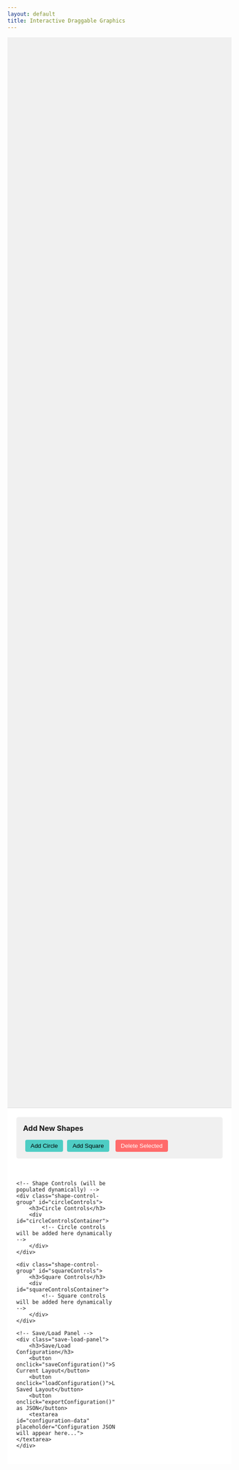 ```yaml
---
layout: default
title: Interactive Draggable Graphics
---
```


<style>
    .shape-container {
        margin: 0;
        overflow: hidden;
        height: 60vh;
        position: relative;
        background: url('/ventscreen/image.png') no-repeat center center;
        background-size: contain;
        background-color: #f0f0f0;
        cursor: grab;
    }

    .shape {
        position: absolute;
        cursor: grab;
        user-select: none;
    }

    .shape-label {
        position: absolute;
        background-color: white;
        color: black;
        padding: 2px 6px;
        border-radius: 3px;
        font-family: Arial, sans-serif;
        font-weight: bold;
        white-space: nowrap;
        transform: translateX(-50%);
        left: 50%;
        top: -25px;
        pointer-events: none;
        z-index: 10;
        border: 1px solid #ddd;
    }

    .circle {
        border: 4px solid #FF6B6B;
        border-radius: 50%;
        background-color: transparent;
    }

    .square {
        border: 4px solid #4ECDC4;
        background-color: transparent;
    }

    .controls-panel {
        padding: 20px;
        background: white;
        border-top: 1px solid #ddd;
        display: grid;
        grid-template-columns: repeat(2, 1fr);
        gap: 20px;
    }

    .shape-control-group {
        background: #f8f8f8;
        padding: 15px;
        border-radius: 5px;
    }

    .control-row {
        margin: 10px 0;
        display: flex;
        align-items: center;
    }

    label {
        min-width: 100px;
        display: inline-block;
    }

    input[type="text"], input[type="range"] {
        margin-right: 10px;
    }

    input[type="range"] {
        flex-grow: 1;
    }

    button {
        padding: 6px 12px;
        background: #4ECDC4;
        border: none;
        border-radius: 4px;
        cursor: pointer;
        margin-left: 5px;
    }

    .save-load-panel {
        grid-column: span 2;
        padding: 15px;
        background: #e8f4f8;
        border-radius: 5px;
    }

    textarea {
        width: 100%;
        height: 100px;
        margin-top: 10px;
        font-family: monospace;
    }
    
    .shape-actions {
        grid-column: span 2;
        padding: 15px;
        background: #f0f0f0;
        border-radius: 5px;
        margin-bottom: 15px;
    }
    
    .shape-actions h3 {
        margin-top: 0;
    }
    
    .delete-btn {
        background: #FF6B6B;
        color: white;
        margin-left: 10px;
    }
</style>

<div class="shape-container" id="shapeContainer">
    <!-- Initial shapes will be added here dynamically -->
</div>

<div class="controls-panel">
    <!-- Shape Actions -->
    <div class="shape-actions">
        <h3>Add New Shapes</h3>
        <button onclick="addShape('circle')">Add Circle</button>
        <button onclick="addShape('square')">Add Square</button>
        <button onclick="deleteSelectedShape()" class="delete-btn">Delete Selected</button>
    </div>

    <!-- Shape Controls (will be populated dynamically) -->
    <div class="shape-control-group" id="circleControls">
        <h3>Circle Controls</h3>
        <div id="circleControlsContainer">
            <!-- Circle controls will be added here dynamically -->
        </div>
    </div>

    <div class="shape-control-group" id="squareControls">
        <h3>Square Controls</h3>
        <div id="squareControlsContainer">
            <!-- Square controls will be added here dynamically -->
        </div>
    </div>

    <!-- Save/Load Panel -->
    <div class="save-load-panel">
        <h3>Save/Load Configuration</h3>
        <button onclick="saveConfiguration()">Save Current Layout</button>
        <button onclick="loadConfiguration()">Load Saved Layout</button>
        <button onclick="exportConfiguration()">Export as JSON</button>
        <textarea id="configuration-data" placeholder="Configuration JSON will appear here..."></textarea>
    </div>
</div>

<script>
    // Track all shapes and their controls
    let shapes = [];
    let selectedShape = null;
    let nextId = 1;

    document.addEventListener('DOMContentLoaded', () => {
        // Initialize with some default shapes if needed
        addShape('circle', {label: "Peak Pressure", top: "100px", left: "50px", width: "40px", height: "40px"});
        addShape('circle', {label: "PEEP", top: "100px", left: "200px", width: "40px", height: "40px"});
        addShape('circle', {label: "HE", top: "100px", left: "350px", width: "40px", height: "40px"});
        addShape('square', {label: "Minute Ventilation", top: "250px", left: "50px", width: "50px", height: "30px"});
        addShape('square', {label: "Waveforms", top: "250px", left: "200px", width: "50px", height: "30px"});
        addShape('square', {label: "HAXI", top: "250px", left: "350px", width: "50px", height: "30px"});
    });

    // Add a new shape (circle or square)
    function addShape(type, config = {}) {
        const id = `shape-${nextId++}`;
        const container = document.getElementById('shapeContainer');
        
        // Default configuration
        const defaults = {
            label: `New ${type}`,
            top: '100px',
            left: '100px',
            width: type === 'circle' ? '50px' : '50px',
            height: type === 'circle' ? '30px' : '30px'
        };
        
        const shapeConfig = {...defaults, ...config};
        
        // Create the shape element
        const shape = document.createElement('div');
        shape.id = id;
        shape.className = `shape ${type}`;
        shape.style.top = shapeConfig.top;
        shape.style.left = shapeConfig.left;
        shape.style.width = shapeConfig.width;
        shape.style.height = shapeConfig.height;
        
        // Add label
        const label = document.createElement('div');
        label.className = 'shape-label';
        label.textContent = shapeConfig.label;
        shape.appendChild(label);
        
        // Add to container
        container.appendChild(shape);
        
        // Make draggable
        shape.addEventListener('mousedown', startDrag);
        shape.addEventListener('click', (e) => {
            e.stopPropagation();
            selectShape(id);
        });
        
        // Add to shapes array
        shapes.push({
            id,
            type,
            element: shape,
            labelElement: label
        });
        
        // Create controls for this shape
        createShapeControls(id, type, shapeConfig.label);
        
        // Select this new shape
        selectShape(id);
    }
    
    // Create controls for a shape
    function createShapeControls(id, type, label) {
        const controlsContainer = type === 'circle' ? 
            document.getElementById('circleControlsContainer') : 
            document.getElementById('squareControlsContainer');
        
        const controlGroup = document.createElement('div');
        controlGroup.className = 'control-group';
        controlGroup.id = `${id}-controls`;
        
        // Label control
        const labelRow = document.createElement('div');
        labelRow.className = 'control-row';
        
        const labelLabel = document.createElement('label');
        labelLabel.htmlFor = `${id}-label`;
        labelLabel.textContent = `${type} ${id.split('-')[1]}:`;
        
        const labelInput = document.createElement('input');
        labelInput.type = 'text';
        labelInput.id = `${id}-label`;
        labelInput.value = label;
        
        const updateBtn = document.createElement('button');
        updateBtn.textContent = 'Update';
        updateBtn.onclick = () => updateLabel(id);
        
        labelRow.appendChild(labelLabel);
        labelRow.appendChild(labelInput);
        labelRow.appendChild(updateBtn);
        
        // Size controls
        const sizeRow = document.createElement('div');
        sizeRow.className = 'control-row';
        
        if (type === 'circle') {
            const sizeLabel = document.createElement('label');
            sizeLabel.htmlFor = `${id}-size`;
            sizeLabel.textContent = 'Size:';
            
            const sizeInput = document.createElement('input');
            sizeInput.type = 'range';
            sizeInput.id = `${id}-size`;
            sizeInput.min = '20';
            sizeInput.max = '400';
            sizeInput.value = '50';
            sizeInput.oninput = () => updateCircleSize(id);
            
            sizeRow.appendChild(sizeLabel);
            sizeRow.appendChild(sizeInput);
        } else {
            const widthLabel = document.createElement('label');
            widthLabel.htmlFor = `${id}-width`;
            widthLabel.textContent = 'Width:';
            
            const widthInput = document.createElement('input');
            widthInput.type = 'range';
            widthInput.id = `${id}-width`;
            widthInput.min = '20';
            widthInput.max = '600';
            widthInput.value = '50';
            widthInput.oninput = () => updateSquareSize(id);
            
            const heightLabel = document.createElement('label');
            heightLabel.htmlFor = `${id}-height`;
            heightLabel.textContent = 'Height:';
            
            const heightInput = document.createElement('input');
            heightInput.type = 'range';
            heightInput.id = `${id}-height`;
            heightInput.min = '20';
            heightInput.max = '300';
            heightInput.value = '30';
            heightInput.oninput = () => updateSquareSize(id);
            
            sizeRow.appendChild(widthLabel);
            sizeRow.appendChild(widthInput);
            sizeRow.appendChild(heightLabel);
            sizeRow.appendChild(heightInput);
        }
        
        controlGroup.appendChild(labelRow);
        controlGroup.appendChild(sizeRow);
        controlsContainer.appendChild(controlGroup);
    }
    
    // Select a shape
    function selectShape(id) {
        // Deselect all shapes first
        shapes.forEach(shape => {
            shape.element.style.borderColor = shape.type === 'circle' ? '#FF6B6B' : '#4ECDC4';
        });
        
        // Select the new shape
        const shape = shapes.find(s => s.id === id);
        if (shape) {
            shape.element.style.borderColor = '#FFD700'; // Gold color for selection
            selectedShape = shape;
        }
    }
    
    // Delete the selected shape
    function deleteSelectedShape() {
        if (!selectedShape) {
            alert('Please select a shape to delete');
            return;
        }
        
        if (confirm('Are you sure you want to delete this shape?')) {
            // Remove from DOM
            selectedShape.element.remove();
            
            // Remove controls
            const controls = document.getElementById(`${selectedShape.id}-controls`);
            if (controls) controls.remove();
            
            // Remove from shapes array
            shapes = shapes.filter(s => s.id !== selectedShape.id);
            
            selectedShape = null;
        }
    }

    // Drag and drop functionality
    function startDrag(e) {
        if (e.target.classList.contains('shape-label')) return;
        
        const shape = e.target.closest('.shape');
        if (!shape) return;
        
        const rect = shape.getBoundingClientRect();
        const offsetX = e.clientX - rect.left;
        const offsetY = e.clientY - rect.top;
        
        shape.style.cursor = 'grabbing';
        selectShape(shape.id);
        
        function dragShape(e) {
            shape.style.left = `${e.clientX - offsetX}px`;
            shape.style.top = `${e.clientY - offsetY}px`;
        }
        
        function stopDrag() {
            shape.style.cursor = 'grab';
            document.removeEventListener('mousemove', dragShape);
            document.removeEventListener('mouseup', stopDrag);
        }
        
        document.addEventListener('mousemove', dragShape);
        document.addEventListener('mouseup', stopDrag);
        e.preventDefault();
    }

    // Label update function
    function updateLabel(shapeId) {
        const input = document.getElementById(`${shapeId}-label`);
        const shape = shapes.find(s => s.id === shapeId);
        if (shape) {
            shape.labelElement.textContent = input.value;
        }
    }

    // Circle size update function
    function updateCircleSize(shapeId) {
        const size = document.getElementById(`${shapeId}-size`).value;
        const shape = shapes.find(s => s.id === shapeId);
        if (shape) {
            shape.element.style.width = `${size}px`;
            shape.element.style.height = `${size}px`;
        }
    }

    // Square size update function
    function updateSquareSize(shapeId) {
        const width = document.getElementById(`${shapeId}-width`).value;
        const height = document.getElementById(`${shapeId}-height`).value;
        const shape = shapes.find(s => s.id === shapeId);
        if (shape) {
            shape.element.style.width = `${width}px`;
            shape.element.style.height = `${height}px`;
        }
    }

    // Save current configuration to localStorage
    function saveConfiguration() {
        const config = {
            shapes: shapes.map(shape => ({
                id: shape.id,
                type: shape.type,
                label: shape.labelElement.textContent,
                top: shape.element.style.top,
                left: shape.element.style.left,
                width: shape.element.style.width,
                height: shape.element.style.height
            })),
            nextId: nextId
        };
        
        localStorage.setItem('ventilatorLabelerConfig', JSON.stringify(config));
        alert('Configuration saved!');
    }

    // Load configuration from localStorage
    function loadConfiguration() {
        const savedConfig = localStorage.getItem('ventilatorLabelerConfig');
        if (!savedConfig) {
            alert('No saved configuration found!');
            return;
        }
        
        const config = JSON.parse(savedConfig);
        
        // Clear existing shapes
        shapes.forEach(shape => {
            shape.element.remove();
            const controls = document.getElementById(`${shape.id}-controls`);
            if (controls) controls.remove();
        });
        shapes = [];
        
        // Clear controls containers
        document.getElementById('circleControlsContainer').innerHTML = '';
        document.getElementById('squareControlsContainer').innerHTML = '';
        
        // Recreate shapes from config
        config.shapes.forEach(shapeConfig => {
            addShape(shapeConfig.type, {
                label: shapeConfig.label,
                top: shapeConfig.top,
                left: shapeConfig.left,
                width: shapeConfig.width,
                height: shapeConfig.height
            });
        });
        
        // Restore nextId to prevent ID collisions
        nextId = config.nextId || shapes.length + 1;
    }

    // Export configuration as JSON
    function exportConfiguration() {
        const container = document.getElementById('shapeContainer');
        const containerRect = container.getBoundingClientRect();
        const imageWidth = containerRect.width;
        const imageHeight = containerRect.height;
        
        const config = {
            image: 'image.png',
            imageDimensions: {
                width: imageWidth,
                height: imageHeight
            },
            labels: shapes.map(shape => {
                const rect = shape.element.getBoundingClientRect();
                const normalizedX = (rect.left - containerRect.left) / imageWidth;
                const normalizedY = (rect.top - containerRect.top) / imageHeight;
                const normalizedWidth = rect.width / imageWidth;
                const normalizedHeight = rect.height / imageHeight;
                
                return {
                    id: shape.id,
                    type: shape.type,
                    label: shape.labelElement.textContent,
                    position: {
                        x: parseInt(shape.element.style.left),
                        y: parseInt(shape.element.style.top)
                    },
                    normalizedPosition: {
                        x: normalizedX,
                        y: normalizedY
                    },
                    size: {
                        width: parseInt(shape.element.style.width),
                        height: parseInt(shape.element.style.height)
                    },
                    normalizedSize: {
                        width: normalizedWidth,
                        height: normalizedHeight
                    },
                    screenPosition: {
                        left: rect.left,
                        top: rect.top,
                        right: rect.right,
                        bottom: rect.bottom
                    }
                };
            })
        };
        
        const jsonString = JSON.stringify(config, null, 2);
        document.getElementById('configuration-data').value = jsonString;
    }
</script>
